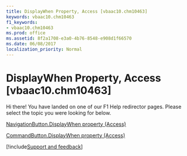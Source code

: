 ```yaml
---
title: DisplayWhen Property, Access [vbaac10.chm10463]
keywords: vbaac10.chm10463
f1_keywords:
- vbaac10.chm10463
ms.prod: office
ms.assetid: 8f2a1708-e3a0-4b76-8548-e908d1f66570
ms.date: 06/08/2017
localization_priority: Normal
---
```



# DisplayWhen Property, Access [vbaac10.chm10463]

Hi there! You have landed on one of our F1 Help redirector pages. Please select the topic you were looking for below.

[NavigationButton.DisplayWhen property (Access)](http://msdn.microsoft.com/library/58e02cb9-b161-3116-4905-5989ce9a1f75%28Office.15%29.aspx)

[CommandButton.DisplayWhen property (Access)](http://msdn.microsoft.com/library/3775036c-c483-1c2d-6845-cd999104925d%28Office.15%29.aspx)

[!include[Support and feedback](~/includes/feedback-boilerplate.md)]